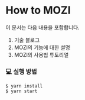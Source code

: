 # How to MOZI

이 문서는 다음 내용을 포함합니다.

1. 기술 블로그
2. MOZI의 기능에 대한 설명
3. MOZI의 사용법 튜토리얼

### 💻 실행 방법

```
$ yarn install
$ yarn start
```
